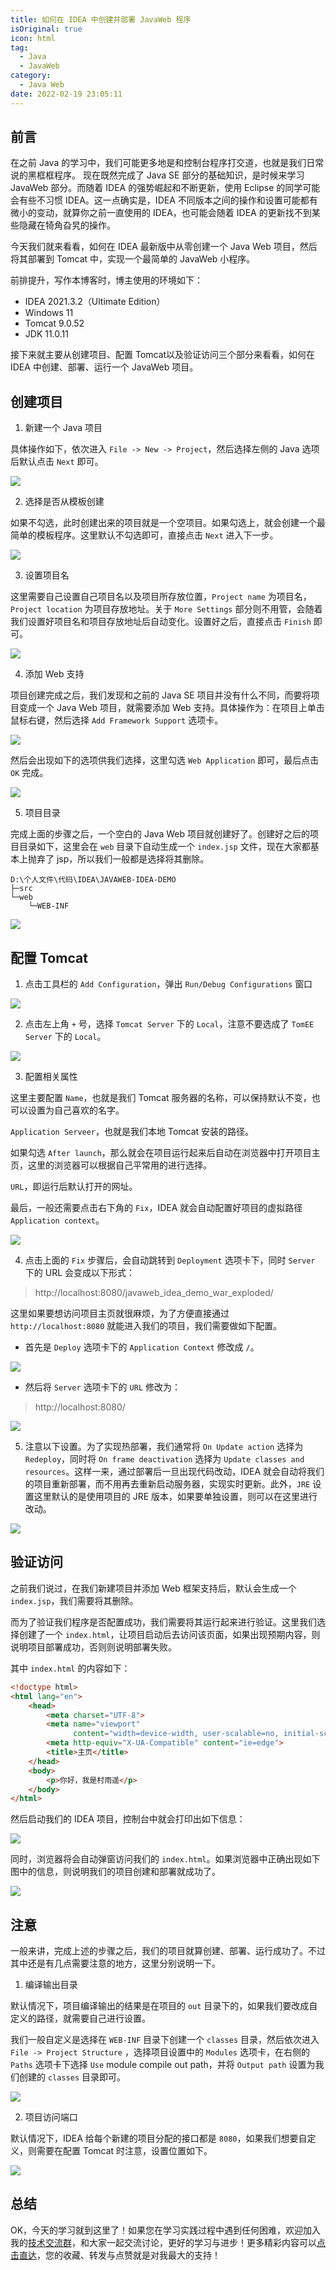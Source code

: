```yaml
---
title: 如何在 IDEA 中创建并部署 JavaWeb 程序
isOriginal: true
icon: html
tag:
  - Java
  - JavaWeb
category:
  - Java Web
date: 2022-02-19 23:05:11
---
```




## 前言

在之前 Java 的学习中，我们可能更多地是和控制台程序打交道，也就是我们日常说的黑框框程序。 现在既然完成了 Java SE 部分的基础知识，是时候来学习 JavaWeb 部分。而随着 IDEA 的强势崛起和不断更新，使用 Eclipse 的同学可能会有些不习惯 IDEA。这一点确实是，IDEA 不同版本之间的操作和设置可能都有微小的变动，就算你之前一直使用的 IDEA，也可能会随着 IDEA 的更新找不到某些隐藏在犄角旮旯的操作。

今天我们就来看看，如何在 IDEA 最新版中从零创建一个 Java Web 项目，然后将其部署到 Tomcat 中，实现一个最简单的 JavaWeb 小程序。

前排提升，写作本博客时，博主使用的环境如下：

-   IDEA 2021.3.2（Ultimate Edition） 
-   Windows 11
-   Tomcat 9.0.52
-   JDK 11.0.11

接下来就主要从创建项目、配置 Tomcat以及验证访问三个部分来看看，如何在 IDEA 中创建、部署、运行一个 JavaWeb 项目。

## 创建项目

1.   新建一个 Java 项目

具体操作如下，依次进入 `File -> New -> Project`，然后选择左侧的 Java 选项后默认点击 `Next` 即可。

![](https://cdn.jsdelivr.net/gh/cunyu1943/blog-imgs@main/blog/image-new-project.png)

2.   选择是否从模板创建

如果不勾选，此时创建出来的项目就是一个空项目。如果勾选上，就会创建一个最简单的模板程序。这里默认不勾选即可，直接点击 `Next` 进入下一步。

![](https://cdn.jsdelivr.net/gh/cunyu1943/blog-imgs@main/blog/%E6%98%AF%E5%90%A6%E4%BB%8E%E6%A8%A1%E6%9D%BF%E5%88%9B%E5%BB%BA.png)

3.   设置项目名

这里需要自己设置自己项目名以及项目所存放位置，`Project name` 为项目名，`Project location` 为项目存放地址。关于 `More Settings` 部分则不用管，会随着我们设置好项目名和项目存放地址后自动变化。设置好之后，直接点击 `Finish` 即可。

![](https://cdn.jsdelivr.net/gh/cunyu1943/blog-imgs@main/blog/%E9%A1%B9%E7%9B%AE%E5%90%8D.png)

4.   添加 Web 支持

项目创建完成之后，我们发现和之前的 Java SE 项目并没有什么不同，而要将项目变成一个 Java Web 项目，就需要添加 Web 支持。具体操作为：在项目上单击鼠标右键，然后选择 `Add Framework Support` 选项卡。

![](https://cdn.jsdelivr.net/gh/cunyu1943/blog-imgs@main/blog/web-support.png)

然后会出现如下的选项供我们选择，这里勾选 `Web Application` 即可，最后点击 `OK` 完成。

![](https://cdn.jsdelivr.net/gh/cunyu1943/blog-imgs@main/blog/webapplication.png)

5.   项目目录

完成上面的步骤之后，一个空白的 Java Web 项目就创建好了。创建好之后的项目目录如下，这里会在 `web` 目录下自动生成一个 `index.jsp` 文件，现在大家都基本上抛弃了 jsp，所以我们一般都是选择将其删除。

```
D:\个人文件\代码\IDEA\JAVAWEB-IDEA-DEMO
├─src
└─web
    └─WEB-INF
```

![](https://cdn.jsdelivr.net/gh/cunyu1943/blog-imgs@main/blog/project-content.png)

## 配置 Tomcat

1.   点击工具栏的 `Add Configuration`，弹出 `Run/Debug Configurations` 窗口

![](https://cdn.jsdelivr.net/gh/cunyu1943/blog-imgs@main/blog/add-configurations.png)

2.   点击左上角 `+` 号，选择 `Tomcat Server` 下的 `Local`，注意不要选成了 `TomEE Server` 下的 `Local`。

![](https://cdn.jsdelivr.net/gh/cunyu1943/blog-imgs@main/blog/add-tomcat.png)

3.   配置相关属性

这里主要配置 `Name`，也就是我们 Tomcat 服务器的名称，可以保持默认不变，也可以设置为自己喜欢的名字。

`Application Serveer`，也就是我们本地 Tomcat 安装的路径。

如果勾选 `After launch`，那么就会在项目运行起来后自动在浏览器中打开项目主页，这里的浏览器可以根据自己平常用的进行选择。

`URL`，即运行后默认打开的网址。

最后，一般还需要点击右下角的 `Fix`，IDEA 就会自动配置好项目的虚拟路径 `Application context`。

![](https://cdn.jsdelivr.net/gh/cunyu1943/blog-imgs@main/blog/configuration-tomcat.png)

4.   点击上面的 `Fix` 步骤后，会自动跳转到 `Deployment` 选项卡下，同时 `Server` 下的 URL 会变成以下形式：

>   http://localhost:8080/javaweb_idea_demo_war_exploded/

这里如果要想访问项目主页就很麻烦，为了方便直接通过 `http://localhost:8080` 就能进入我们的项目，我们需要做如下配置。

-   首先是 `Deploy` 选项卡下的 `Application Context` 修改成 `/`。

![](https://cdn.jsdelivr.net/gh/cunyu1943/blog-imgs@main/blog/application-context-config.png)

-   然后将 `Server` 选项卡下的 `URL` 修改为：

>   http://localhost:8080/

![](https://cdn.jsdelivr.net/gh/cunyu1943/blog-imgs@main/blog/config-url.png)

5.   注意以下设置。为了实现热部署，我们通常将 `On Update action` 选择为 `Redeploy`，同时将 `On frame deactivation` 选择为 `Update classes and resources`。这样一来，通过部署后一旦出现代码改动，IDEA 就会自动将我们的项目重新部署，而不用再去重新启动服务器，实现实时更新。此外，`JRE` 设置这里默认的是使用项目的 JRE 版本，如果要单独设置，则可以在这里进行改动。

![](https://cdn.jsdelivr.net/gh/cunyu1943/blog-imgs@main/blog/hot-deploy.png)

## 验证访问

之前我们说过，在我们新建项目并添加 Web 框架支持后，默认会生成一个 `index.jsp`，我们需要将其删除。

而为了验证我们程序是否配置成功，我们需要将其运行起来进行验证。这里我们选择创建了一个 `index.html`，让项目启动后去访问该页面，如果出现预期内容，则说明项目部署成功，否则则说明部署失败。

其中 `index.html` 的内容如下：

```html
<!doctype html>
<html lang="en">
    <head>
        <meta charset="UTF-8">
        <meta name="viewport"
              content="width=device-width, user-scalable=no, initial-scale=1.0, maximum-scale=1.0, minimum-scale=1.0">
        <meta http-equiv="X-UA-Compatible" content="ie=edge">
        <title>主页</title>
    </head>
    <body>
        <p>你好，我是村雨遥</p>
    </body>
</html>
```

然后启动我们的 IDEA 项目，控制台中就会打印出如下信息：

![](https://cdn.jsdelivr.net/gh/cunyu1943/blog-imgs@main/blog/tomcat-log.png)

同时，浏览器将会自动弹窗访问我们的 `index.html`。如果浏览器中正确出现如下图中的信息，则说明我们的项目创建和部署就成功了。

![](https://cdn.jsdelivr.net/gh/cunyu1943/blog-imgs@main/blog/index.png)

## 注意

一般来讲，完成上述的步骤之后，我们的项目就算创建、部署、运行成功了。不过其中还是有几点需要注意的地方，这里分别说明一下。

1.   编译输出目录

默认情况下，项目编译输出的结果是在项目的 `out` 目录下的，如果我们要改成自定义的路径，就需要自己进行设置。

我们一般自定义是选择在 `WEB-INF` 目录下创建一个 `classes` 目录，然后依次进入 `File -> Project Structure` ，选择项目设置中的 `Modules` 选项卡，在右侧的 `Paths` 选项卡下选择 `Use` module compile out path，并将 `Output path` 设置为我们创建的  `classes` 目录即可。

![](https://cdn.jsdelivr.net/gh/cunyu1943/blog-imgs@main/blog/web-classes.png)

2.   项目访问端口

默认情况下，IDEA 给每个新建的项目分配的接口都是 `8080`，如果我们想要自定义，则需要在配置 Tomcat 时注意，设置位置如下。

![](https://cdn.jsdelivr.net/gh/cunyu1943/blog-imgs@main/blog/tomcat-port.png)

## 总结

OK，今天的学习就到这里了！如果您在学习实践过程中遇到任何困难，欢迎加入我的[技术交流群](https://raw.githubusercontent.com/cunyu1943/ebooks/main/img/%E5%BE%AE%E4%BF%A1%E7%BE%A4.png)，和大家一起交流讨论，更好的学习与进步！更多精彩内容可以[点击直达](https://cunyu1943.github.io)，您的收藏、转发与点赞就是对我最大的支持！
